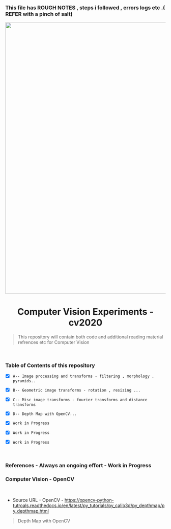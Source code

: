 ### This file has ROUGH NOTES , steps i followed , errors logs etc .( REFER with a pinch of salt)  


<p align="center">
    <img src="" width= "850px">
</p>

<h1 align="center">Computer Vision Experiments -cv2020 </h1>

> This repository will contain both code and additional reading material refrences etc for Computer Vision  
 

<br/>


### Table of Contents of this repository

- [X] `A-- Image processing and transforms - filtering , morphology , pyramids..` 
- [X] `B-- Geometric image transforms - rotation , resizing ...` 
- [X] `C-- Misc image transforms - fourier transforms and distance transforms` 
- [X] `D-- Depth Map with OpenCV...` 
- [X] `Work in Progress` 
- [X] `Work in Progress` 
- [X] `Work in Progress` 


<br/>

### References - Always an ongoing effort - Work in Progress

### Computer Vision - OpenCV 

<br/>


- Source URL - OpenCV - https://opencv-python-tutroals.readthedocs.io/en/latest/py_tutorials/py_calib3d/py_depthmap/py_depthmap.html

> Depth Map with OpenCV 

<br/>


